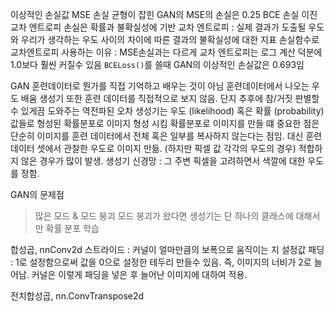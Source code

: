 이상적인 손실값 
MSE 손실 
균형이 잡힌 GAN의 MSE의 손실은 0.25
BCE 손실 
이진 교차 엔트로피 손실은 확률과 불확실성에 기반 
교차 엔트로피 : 실제 결과가 도출될 우도와 우리가 생각하는 우도 사이의 차이에 따른 결과의 불확실성에 대한 지표
손실함수로 교차엔트로피 사용하는 이유 : MSE손실과는 다르게 교차 엔트로피는 로그 계산 덕분에 1.0보다 훨씬 커질수 있음
`BCELoss()`를 쓸때 GAN의 이상적인 손실값은 0.693임

GAN
훈련데이터로 뭔가를 직접 기억하고 배우는 것이 아님
훈련데이터에서 나오는 우도 배움
생성기 또한 훈련 데이터를 직접적으로 보지 않음. 단지 추후에 참/거짓 판별할 수 있게끔 도와주는 역전파된 오차 
생성기는 우도 (likelihood) 혹은 확률 (probability)값들로 형성된 확률분포로 이미지 형성 시킴
확률분포로 이미지를 만들 떄 중요한 점은 단순히 이미지를 훈련 데이터에서 전체 혹은 일부를 복사하지 않는다는 점임. 대신 훈련 데이터 셋에서 관찰한 우도로 이미지 만듦. 
(하지만 픽셀 값 각각의 우도의 경우) 적합하지 않은 경우가 많이 발생. 
생성기 신경망 : 그 주변 픽셀을 고려하면서 색깔에 대한 우도를 정함. 

GAN의 문제점 
> 많은 모드 & 모드 붕괴
모드 붕괴가 왔다면 생성기는 단 하나의 클래스에 대해서만 확률 분포 학습

합성곱, nnConv2d
스트라이드 : 커널이 얼마만큼의 보폭으로 움직이는 지 설정값
패딩 : 1로 설정함으로써 값을 0으로 설정한 테두리 만들수 있음. 즉, 이미지의 너비가 2로 늘어남. 커널은 이렇게 패딩을 넣은 후 늘어난 이미지에 대하여 적용.

전치합성곱, nn.ConvTranspose2d
